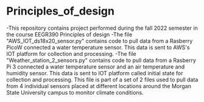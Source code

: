 # Principles_of_design
-This repository contains project performed during the fall 2022 semester in the course EEGR390 Principles of design
-The file "AWS_IOT_ds18x20_sensor.py" contains code to pull data from a Rasberry PicoW connected a water    temperature sensor. This data is sent to AWS's IOT platform for collection and processing.
-The file "Weather_station_2_sensors.py" contains code to pull data from a Rasberry Pi 3 connected a water temperature sensor and an air temperature and humidity sensor. This data is sent to  IOT platform called initial state for collection and processing. This file is part of a set of 2 files used to pull data from 4 individual sensors placed at different locations around the Morgan State University campus to monitor climate conditions.